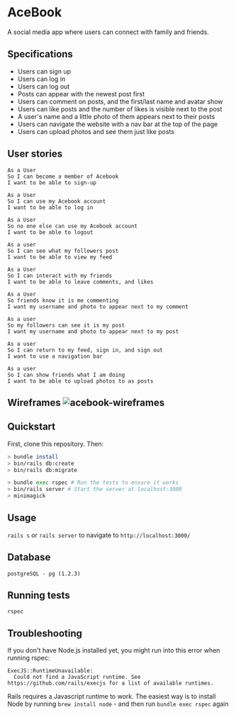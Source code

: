# AceBook

A social media app where users can connect with family and friends.

## Specifications

- Users can sign up
- Users can log in
- Users can log out
- Posts can appear with the newest post first
- Users can comment on posts, and the first/last name and avatar show
- Users can like posts and the number of likes is visible next to the post
- A user's name and a little photo of them appears next to their posts
- Users can navigate the website with a nav bar at the top of the page
- Users can upload photos and see them just like posts

## User stories

```
As a User
So I can become a member of Acebook
I want to be able to sign-up
```

```
As a User
So I can use my Acebook account
I want to be able to log in
```

```
As a User
So no one else can use my Acebook account
I want to be able to logout
```

```
As a user
So I can see what my followers post
I want to be able to view my feed
```

```
As a User
So I can interact with my friends
I want to be able to leave comments, and likes
```

```
As a User
So friends know it is me commenting
I want my username and photo to appear next to my comment
```

```
As a user
So my followers can see it is my post
I want my username and photo to appear next to my post
```

```
As a user
So I can return to my feed, sign in, and sign out
I want to use a navigation bar
```

```
As a user
So I can show friends what I am doing
I want to be able to upload photos to as posts
```

## Wireframes ![acebook-wireframes](https://user-images.githubusercontent.com/82119816/138425370-b48909de-855d-4643-9e45-880a7ffb2dd4.png)

## Quickstart

First, clone this repository. Then:

```bash
> bundle install
> bin/rails db:create
> bin/rails db:migrate

> bundle exec rspec # Run the tests to ensure it works
> bin/rails server # Start the server at localhost:3000
> minimagick
```

## Usage

`rails s` or `rails server`
to navigate to `http://localhost:3000/`

## Database

`postgreSQL - pg (1.2.3)`

## Running tests

`rspec`

## Troubleshooting

If you don't have Node.js installed yet, you might run into this error when running rspec:

```
ExecJS::RuntimeUnavailable:
  Could not find a JavaScript runtime. See https://github.com/rails/execjs for a list of available runtimes.
```

Rails requires a Javascript runtime to work. The easiest way is to install Node by running `brew install node` - and then run `bundle exec rspec` again
